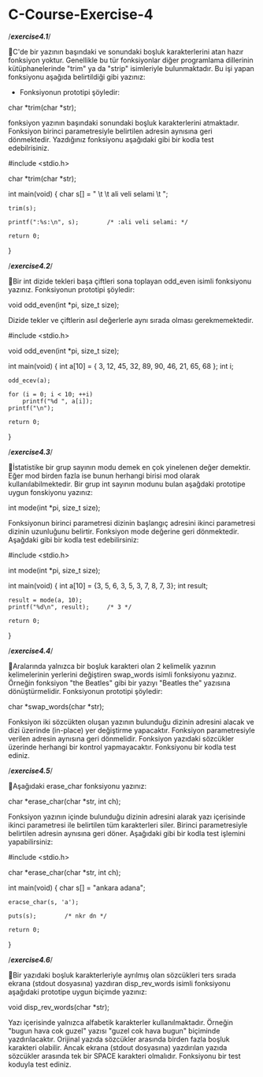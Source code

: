 # C-Course-Exercise-4


/*****exercise4.1*****/

:pushpin:C'de bir yazının başındaki ve sonundaki boşluk karakterlerini atan hazır fonksiyon yoktur. Genellikle bu tür fonksiyonlar diğer programlama dillerinin kütüphanelerinde "trim" ya da "strip" isimleriyle bulunmaktadır. Bu işi yapan fonksiyonu aşağıda belirtildiği gibi yazınız:

- Fonksiyonun prototipi şöyledir:

char *trim(char *str);

fonksiyon yazının başındaki sonundaki boşluk karakterlerini atmaktadır. Fonksiyon birinci parametresiyle belirtilen adresin aynısına geri dönmektedir. Yazdığınız fonksiyonu aşağıdaki gibi bir kodla test edebilrisiniz. 

#include <stdio.h>

char *trim(char *str);

int main(void)
{
	char s[] = "    \t     \t   ali veli selami     \t    ";

	trim(s);

	printf(":%s:\n", s);		/* :ali veli selami: */

	return 0;
}

/*****exercise4.2*****/

:pushpin:Bir int dizide tekleri başa çiftleri sona toplayan odd_even isimli fonksiyonu yazınız. Fonksiyonun prototipi şöyledir:

void odd_even(int *pi, size_t size);

Dizide tekler ve çiftlerin asıl değerlerle aynı sırada olması gerekmemektedir.

#include <stdio.h>

void odd_even(int *pi, size_t size);

int main(void)
{
	int a[10] = { 3, 12, 45, 32, 89, 90, 46, 21, 65, 68 };
	int i;

	odd_ecev(a);

	for (i = 0; i < 10; ++i)			
		printf("%d ", a[i]);
	printf("\n");

	return 0;
}

/*****exercise4.3*****/

:pushpin:İstatistike bir grup sayının modu demek en çok yinelenen değer demektir. Eğer mod birden fazla ise bunun herhangi birisi mod olarak kullanılabilmektedir. Bir grup int sayının modunu bulan aşağdaki prototipe uygun fonskiyonu yazınız:

int mode(int *pi, size_t size);

Fonksiyonun birinci parametresi dizinin başlangıç adresini ikinci parametresi dizinin uzunluğunu belirtir. Fonksiyon mode değerine geri dönmektedir. Aşağdaki gibi bir kodla test edebilirsiniz:

#include <stdio.h>

int mode(int *pi, size_t size);

int main(void)
{
	int a[10] = {3, 5, 6, 3, 5, 3, 7, 8, 7, 3};
	int result;

	result = mode(a, 10);
	printf("%d\n", result);		/* 3 */

	return 0;
}

/*****exercise4.4*****/

:pushpin:Aralarında yalnızca bir boşluk karakteri olan 2 kelimelik yazının kelimelerinin yerlerini değiştiren swap_words isimli fonksiyonu yazınız. Örneğin fonksiyon "the Beatles" gibi bir yazıyı "Beatles the" yazısına dönüştürmelidir. Fonksiyonun prototipi şöyledir:

char *swap_words(char *str);

Fonksiyon iki sözcükten oluşan yazının bulunduğu dizinin adresini alacak ve dizi üzerinde (in-place) yer değiştirme yapacaktır. Fonksiyon parametresiyle verilen adresin aynısına geri dönmelidir. Fonksiyon yazıdaki sözcükler üzerinde herhangi bir kontrol yapmayacaktır. Fonksiyonu bir kodla test ediniz.

/*****exercise4.5*****/

:pushpin:Aşağıdaki erase_char fonksiyonu yazınız:

char *erase_char(char *str, int ch);

Fonksiyon yazının içinde bulunduğu dizinin adresini alarak yazı içerisinde ikinci parametresi ile belirtilen tüm karakterleri siler. Birinci parametresiyle belirtilen adresin aynısına geri döner. Aşağıdaki gibi bir kodla test işlemini yapabilirsiniz:

#include <stdio.h>

char *erase_char(char *str, int ch);

int main(void)
{
	char s[] = "ankara adana";

	eracse_char(s, 'a');

	puts(s);		/* nkr dn */

	return 0;
}

/*****exercise4.6*****/

:pushpin:Bir yazıdaki boşluk karakterleriyle ayrılmış olan sözcükleri ters sırada ekrana (stdout dosyasına) yazdıran disp_rev_words isimli fonksiyonu aşağıdaki prototipe uygun biçimde yazınız:

void disp_rev_words(char *str);

Yazı içerisinde yalnızca alfabetik karakterler kullanılmaktadır. Örneğin "bugun    hava cok   guzel" yazısı "guzel cok hava bugun" biçiminde yazdırılacaktır. Orijinal yazıda sözcükler arasında birden fazla boşluk karakteri olabilir. Ancak ekrana (stdout dosyasına) yazdırılan yazıda sözcükler arasında tek bir SPACE karakteri olmalıdır. Fonksiyonu bir test koduyla test ediniz.




